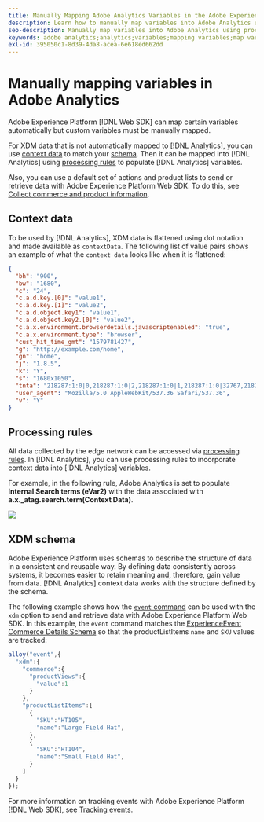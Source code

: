 ```yaml
---
title: Manually Mapping Adobe Analytics Variables in the Adobe Experience Platform Web SDK
description: Learn how to manually map variables into Adobe Analytics using processing rules in the Experience Platform Web SDK.
seo-description: Manually map variables into Adobe Analytics using processing rules with Web SDK
keywords: adobe analytics;analytics;variables;mapping variables;map variables;contextData;context Data;Processing rules;rules;xdm;schema;
exl-id: 395050c1-8d39-4da8-acea-6e618ed662dd
---
```

# Manually mapping variables in Adobe Analytics

Adobe Experience Platform [!DNL Web SDK] can map certain variables automatically but custom variables must be manually mapped.

For XDM data that is not automatically mapped to [!DNL Analytics], you can use [context data](https://experienceleague.adobe.com/docs/analytics/implementation/vars/page-vars/contextdata.html) to match your [schema](https://experienceleague.adobe.com/docs/experience-platform/xdm/schema/composition.html). Then it can be mapped into [!DNL Analytics] using [processing rules](https://experienceleague.adobe.com/docs/analytics/admin/admin-tools/processing-rules/processing-rules-configuration/t-processing-rules.html) to populate [!DNL Analytics] variables. 
 
Also, you can use a default set of actions and product lists to send or retrieve data with Adobe Experience Platform Web SDK. To do this, see [Collect commerce and product information](https://experienceleague.adobe.com/docs/experience-platform/edge/data-collection/collect-commerce-data.html).

## Context data

To be used by [!DNL Analytics], XDM data is flattened using dot notation and made available as `contextData`. The following list of value pairs shows an example of what the `context data` looks like when it is flattened:

```json
{
  "bh": "900",
  "bw": "1680",
  "c": "24",
  "c.a.d.key.[0]": "value1",
  "c.a.d.key.[1]": "value2",
  "c.a.d.object.key1": "value1",
  "c.a.d.object.key2.[0]": "value2",
  "c.a.x.environment.browserdetails.javascriptenabled": "true",
  "c.a.x.environment.type": "browser",
  "cust_hit_time_gmt": "1579781427",
  "g": "http://example.com/home",
  "gn": "home",
  "j": "1.8.5",
  "k": "Y",
  "s": "1680x1050",
  "tnta": "218287:1:0|0,218287:1:0|2,218287:1:0|1,218287:1:0|32767,218287:1:0|1,218287:1:0|0,218287:1:0|1,218287:1:0|0,218287:1:0|1",
  "user_agent": "Mozilla/5.0 AppleWebKit/537.36 Safari/537.36",
  "v": "Y"
}
```

## Processing rules

All data collected by the edge network can be accessed via [processing rules](https://experienceleague.adobe.com/docs/analytics/admin/admin-tools/processing-rules/processing-rules-configuration/t-processing-rules.html). In [!DNL Analytics], you can use processing rules to incorporate context data into [!DNL Analytics] variables. 

For example, in the following rule, Adobe Analytics is set to populate **Internal Search terms (eVar2)** with the data associated with **a.x._atag.search.term(Context Data)**.

![](assets/examplerule.png)


## XDM schema

Adobe Experience Platform uses schemas to describe the structure of data in a consistent and reusable way. By defining data consistently across systems, it becomes easier to retain meaning and, therefore, gain value from data. [!DNL Analytics] context data works with the structure defined by the schema. 

The following example shows how the [`event` command](https://experienceleague.adobe.com/docs/experience-platform/edge/fundamentals/tracking-events.html) can be used with the `xdm` option to send and retrieve data with Adobe Experience Platform Web SDK. In this example, the `event` command matches the [ExperienceEvent Commerce Details Schema](https://github.com/adobe/xdm/blob/1c22180490558e3c13352fe3e0540cb7e93c69ca/docs/reference/context/experienceevent-commerce.schema.md) so that the productListItems `name` and `SKU` values are tracked:


```javascript
alloy("event",{
  "xdm":{
    "commerce":{
      "productViews":{
        "value":1
      }
    },
    "productListItems":[
      {
        "SKU":"HT105",
        "name":"Large Field Hat",
      },
      {
        "SKU":"HT104",
        "name":"Small Field Hat",
      }
    ]
  }
});
```

For more information on tracking events with Adobe Experience Platform [!DNL Web SDK], see [Tracking events](https://experienceleague.adobe.com/docs/experience-platform/edge/fundamentals/tracking-events.html).
